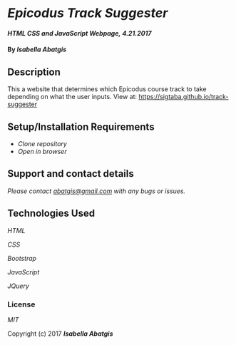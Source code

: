 # _Epicodus Track Suggester_

#### _HTML CSS and JavaScript Webpage,_ _4.21.2017_

#### By _**Isabella Abatgis**_

## Description

This a website that determines which Epicodus course track to take depending on what the user inputs. View at: https://sigtaba.github.io/track-suggester

## Setup/Installation Requirements

* _Clone repository_
* _Open in browser_

## Support and contact details

_Please contact abatgis@gmail.com with any bugs or issues._

## Technologies Used

_HTML_

_CSS_

_Bootstrap_

_JavaScript_

_JQuery_

### License

*MIT*

Copyright (c) 2017 **_Isabella Abatgis_**
